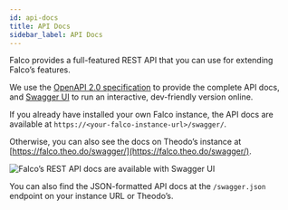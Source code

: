 ```yaml
---
id: api-docs
title: API Docs
sidebar_label: API Docs
---
```


Falco provides a full-featured REST API that you can use for extending Falco’s features.

We use the [OpenAPI 2.0 specification](https://github.com/OAI/OpenAPI-Specification/blob/master/versions/2.0.md) to provide the complete API docs, and [Swagger UI](https://swagger.io/tools/swagger-ui/) to run an interactive, dev-friendly version online.

If you already have installed your own Falco instance, the API docs are available at `https://<your-falco-instance-url>/swagger/`.

Otherwise, you can also see the docs on Theodo’s instance at [https://falco.theo.do/swagger/](https://falco.theo.do/swagger/).

![Falco’s REST API docs are available with Swagger UI](/img/swagger.png)

You can also find the JSON-formatted API docs at the `/swagger.json` endpoint on your instance URL or Theodo’s.
